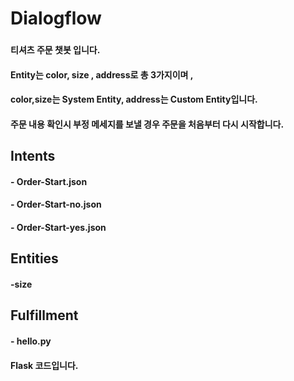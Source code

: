 # Dialogflow
###
#### 티셔츠 주문 챗봇 입니다. 
#### Entity는 color, size , address로 총 3가지이며 ,
#### color,size는 System Entity, address는 Custom Entity입니다.
#### 주문 내용 확인시 부정 메세지를 보낼 경우 주문을 처음부터 다시 시작합니다.
## Intents
#### - Order-Start.json
#### - Order-Start-no.json
#### - Order-Start-yes.json
###
## Entities
#### -size
## Fulfillment
#### - hello.py
#### Flask 코드입니다.
 
